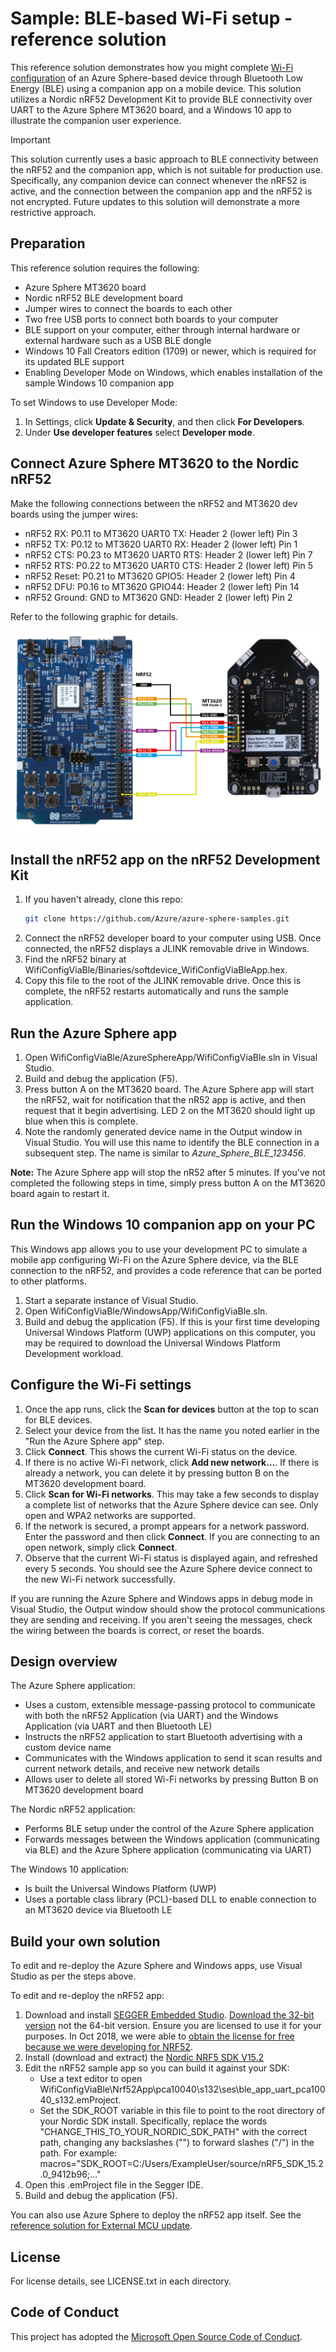 # Sample: BLE-based Wi-Fi setup - reference solution

This reference solution demonstrates how you might complete [Wi-Fi configuration](https://docs.microsoft.com/en-us/azure-sphere/network/wifi-including-ble) of an Azure Sphere-based device through Bluetooth Low Energy (BLE) using a companion app on a mobile device. This solution utilizes a Nordic nRF52 Development Kit to provide BLE connectivity over UART to the Azure Sphere MT3620 board, and a Windows 10 app to illustrate the companion user experience. 

> [!IMPORTANT]
> This solution currently uses a basic approach to BLE connectivity between the nRF52 and the companion app, which is not suitable for production use. Specifically, any companion device can connect whenever the nRF52 is active, and the connection between the companion app and the nRF52 is not encrypted. Future updates to this solution will demonstrate a more restrictive approach.

## Preparation

This reference solution requires the following:

- Azure Sphere MT3620 board
- Nordic nRF52 BLE development board
- Jumper wires to connect the boards to each other
- Two free USB ports to connect both boards to your computer
- BLE support on your computer, either through internal hardware or external hardware such as a USB BLE dongle
- Windows 10 Fall Creators edition (1709) or newer, which is required for its updated BLE support
- Enabling Developer Mode on Windows, which enables installation of the sample Windows 10 companion app

To set Windows to use Developer Mode:
1. In Settings, click **Update & Security**, and then click **For Developers**.
1. Under **Use developer features** select **Developer mode**.

## Connect Azure Sphere MT3620 to the Nordic nRF52

Make the following connections between the nRF52 and MT3620 dev boards using the jumper wires:

- nRF52 RX: P0.11 to MT3620 UART0 TX: Header 2 (lower left) Pin 3
- nRF52 TX: P0.12 to MT3620 UART0 RX: Header 2 (lower left) Pin 1
- nRF52 CTS: P0.23 to MT3620 UART0 RTS: Header 2 (lower left) Pin 7
- nRF52 RTS: P0.22 to MT3620 UART0 CTS: Header 2 (lower left) Pin 5
- nRF52 Reset: P0.21 to MT3620 GPIO5: Header 2 (lower left) Pin 4
- nRF52 DFU: P0.16 to MT3620 GPIO44: Header 2 (lower left) Pin 14
- nRF52 Ground: GND to MT3620 GND: Header 2 (lower left) Pin 2

Refer to the following graphic for details.

![Connection diagram for nRF52 and MT3620](./media/nRF52_MT3620_connection.png)

## Install the nRF52 app on the nRF52 Development Kit

1. If you haven't already, clone this repo: 
    ```sh
    git clone https://github.com/Azure/azure-sphere-samples.git

1. Connect the nRF52 developer board to your computer using USB. Once connected, the nRF52 displays a JLINK removable drive in Windows.
1. Find the nRF52 binary at WifiConfigViaBle/Binaries/softdevice_WifiConfigViaBleApp.hex.
1. Copy this file to the root of the JLINK removable drive. Once this is complete, the nRF52 restarts automatically and runs the sample application.

## Run the Azure Sphere app

1. Open WifiConfigViaBle/AzureSphereApp/WifiConfigViaBle.sln in Visual Studio.
1. Build and debug the application (F5).
1. Press button A on the MT3620 board. The Azure Sphere app will start the nRF52, wait for notification that the nR52 app is active, and then request that it begin advertising. LED 2 on the MT3620 should light up blue when this is complete.
1. Note the randomly generated device name in the Output window in Visual Studio. You will use this name to identify the BLE connection in a subsequent step. The name is similar to *Azure_Sphere_BLE_123456*. 

**Note:** The Azure Sphere app will stop the nR52 after 5 minutes. If you've not completed the following steps in time, simply press button A on the MT3620 board again to restart it.

## Run the Windows 10 companion app on your PC

This Windows app allows you to use your development PC to simulate a mobile app configuring Wi-Fi on the Azure Sphere device, via the BLE connection to the nRF52, and provides a code reference that can be ported to other platforms.

1. Start a separate instance of Visual Studio.
1. Open WifiConfigViaBle/WindowsApp/WifiConfigViaBle.sln.
1. Build and debug the application (F5). If this is your first time developing Universal Windows Platform (UWP) applications on this computer, you may be required to download the Universal Windows Platform Development workload.

## Configure the Wi-Fi settings

1. Once the app runs, click the **Scan for devices** button at the top to scan for BLE devices.
1. Select your device from the list. It has the name you noted earlier in the "Run the Azure Sphere app" step.
1. Click **Connect**. This shows the current Wi-Fi status on the device.
1. If there is no active Wi-Fi network, click **Add new network...**. If there is already a network, you can delete it by pressing button B on the MT3620 development board.
1. Click **Scan for Wi-Fi networks**. This may take a few seconds to display a complete list of networks that the Azure Sphere device can see. Only open and WPA2 networks are supported.
1. If the network is secured, a prompt appears for a network password. Enter the password and then click **Connect**. If you are connecting to an open network, simply click **Connect**.
1. Observe that the current Wi-Fi status is displayed again, and refreshed every 5 seconds. You should see the Azure Sphere device connect to the new Wi-Fi network successfully. 

If you are running the Azure Sphere and Windows apps in debug mode in Visual Studio, the Output window should show the protocol communications they are sending and receiving. If you aren't seeing the messages, check the wiring between the boards is correct, or reset the boards.

## Design overview

The Azure Sphere application:

- Uses a custom, extensible message-passing protocol to communicate with both the nRF52 Application (via UART) and the Windows Application (via UART and then Bluetooth LE)
- Instructs the nRF52 application to start Bluetooth advertising with a custom device name
- Communicates with the Windows application to send it scan results and current network details, and receive new network details
- Allows user to delete all stored Wi-Fi networks by pressing Button B on MT3620 development board

The Nordic nRF52 application:

- Performs BLE setup under the control of the Azure Sphere application
- Forwards messages between the Windows application (communicating via BLE) and the Azure Sphere application (communicating via UART)

The Windows 10 application:

- Is built the Universal Windows Platform (UWP)
- Uses a portable class library (PCL)-based DLL to enable connection to an MT3620 device via Bluetooth LE

## Build your own solution

To edit and re-deploy the Azure Sphere and Windows apps, use Visual Studio as per the steps above.

To edit and re-deploy the nRF52 app:

1. Download and install [SEGGER Embedded Studio](https://www.segger.com/downloads/embedded-studio). [Download the 32-bit version](https://www.segger.com/downloads/embedded-studio/EmbeddedStudio_ARM_Win_x86) not the 64-bit version. Ensure you are licensed to use it for your purposes. In Oct 2018, we were able to [obtain the license for free because we were developing for NRF52](https://www.segger.com/news/segger-embedded-studio-ide-now-free-for-nordic-sdk-users/).
1. Install (download and extract) the [Nordic NRF5 SDK V15.2](https://www.nordicsemi.com/eng/Products/Bluetooth-low-energy/nRF5-SDK#Downloads)
1. Edit the nRF52 sample app so you can build it against your SDK:
    - Use a text editor to open WifiConfigViaBle\Nrf52App\pca10040\s132\ses\ble_app_uart_pca10040_s132.emProject.
    - Set the SDK_ROOT variable in this file to point to the root directory of your Nordic SDK install. Specifically, replace the words "CHANGE_THIS_TO_YOUR_NORDIC_SDK_PATH" with the correct path, changing any backslashes ("\") to forward slashes ("/") in the path. For example: macros="SDK_ROOT=C:/Users/ExampleUser/source/nRF5_SDK_15.2.0_9412b96;…"
1. Open this .emProject file in the Segger IDE.
1. Build and debug the application (F5).

You can also use Azure Sphere to deploy the nRF52 app itself. See the [reference solution for External MCU update](https://github.com/Azure/azure-sphere-samples/tree/master/Samples/ExternalMcuUpdateNrf52).

## License
For license details, see LICENSE.txt in each directory.

## Code of Conduct
This project has adopted the [Microsoft Open Source Code of Conduct](https://opensource.microsoft.com/codeofconduct/).

